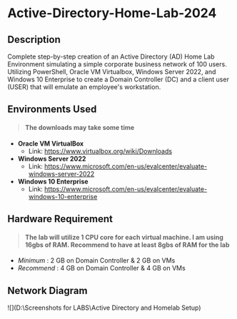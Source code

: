 # Active-Directory-Home-Lab-2024

## Description

Complete step-by-step creation of an Active Directory (AD) Home Lab Environment simulating a simple corporate business network of 100 users. Utilizing PowerShell, Oracle VM Virtualbox, Windows Server 2022, and Windows 10 Enterprise to create a Domain Controller (DC) and a client user (USER) that will emulate an employee's workstation.

## Environments Used
>#### The downloads may take some time
- **Oracle VM VirtualBox**
  - Link: https://www.virtualbox.org/wiki/Downloads
- **Windows Server 2022**
  - Link: https://www.microsoft.com/en-us/evalcenter/evaluate-windows-server-2022
- **Windows 10 Enterprise**
  - Link: https://www.microsoft.com/en-us/evalcenter/evaluate-windows-10-enterprise

## Hardware Requirement
>#### The lab will utilize 1 CPU core for each virtual machine. I am using 16gbs of RAM. Recommend to have at least 8gbs of RAM for the lab

- *Minimum* : 2 GB on Domain Controller & 2 GB on VMs
- *Recommend* : 4 GB on Domain Controller & 4 GB on VMs

## Network Diagram
![](D:\Screenshots for LABS\Active Directory and Homelab Setup)

